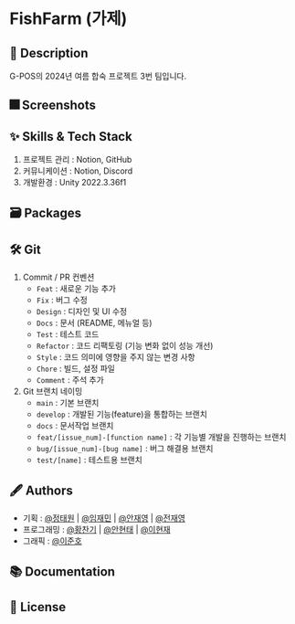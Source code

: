 # FishFarm (가제)

## :pushpin: Description
G-POS의 2024년 여름 합숙 프로젝트 3번 팀입니다.

## :fireworks: Screenshots

## :sparkles: Skills & Tech Stack

1. 프로젝트 관리 : Notion, GitHub
2. 커뮤니케이션 : Notion, Discord
3. 개발환경 : Unity 2022.3.36f1

## :card_file_box: Packages



## :hammer_and_wrench: Git

1. Commit / PR 컨벤션
    - `Feat` : 새로운 기능 추가
    - `Fix` : 버그 수정
    - `Design` : 디자인 및 UI 수정
    - `Docs` : 문서 (README, 메뉴얼 등)
    - `Test` : 테스트 코드
    - `Refactor` : 코드 리팩토링 (기능 변화 없이 성능 개선)
    - `Style` : 코드 의미에 영향을 주지 않는 변경 사항
    - `Chore` : 빌드, 설정 파일
    - `Comment` : 주석 추가
2. Git 브랜치 네이밍
    - `main` : 기본 브랜치
    - `develop` : 개발된 기능(feature)을 통합하는 브랜치
    - `docs` : 문서작업 브랜치
    - `feat/[issue_num]-[function name]` : 각 기능별 개발을 진행하는 브랜치
    - `bug/[issue_num]-[bug name]` : 버그 해결용 브랜치
    - `test/[name]` : 테스트용 브랜치


## :fountain_pen: Authors

- 기획 : [@정태원](https://github.com/felixj04) | [@임재민]() | [@안재영](https://github.com/2nter21) | [@전재영](https://github.com/jjong22)
- 프로그래밍 : [@황찬기](https://github.com/DevMizeKR) | [@안현태](https://github.com/TheOnlyMann) | [@이현재](https://github.com/LeeMIR-P)
- 그래픽 : [@이준호](https://github.com/joonho9245)


## :books: Documentation


## :lock_with_ink_pen: License


